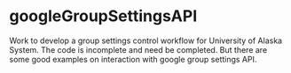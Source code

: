 googleGroupSettingsAPI
======================

Work to develop a group settings control workflow for University of Alaska System. The code is incomplete and need be completed. But there are some good examples on interaction with google group settings API.
